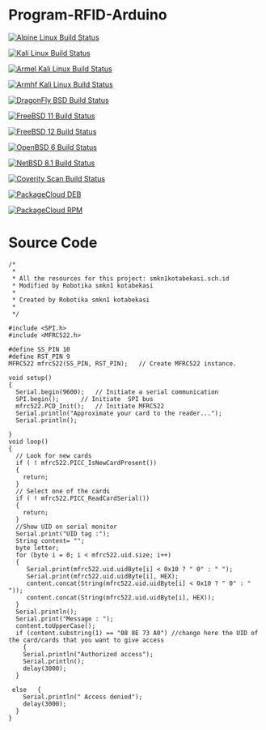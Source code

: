 # Program-RFID-Arduino

[![Alpine Linux Build Status](https://buildbot.aircrack-ng.org/badges/aircrack-ng-alpine.svg?left_text=Alpine%20Linux%20Build)](##Link##)

[![Kali Linux Build Status](https://buildbot.aircrack-ng.org/badges/aircrack-ng-kali.svg?left_text=Kali%20Linux%20Build)](##Link##)

[![Armel Kali Linux Build Status](https://buildbot.aircrack-ng.org/badges/aircrack-ng-armel.svg?left_text=Armel%20Kali%20Linux%20Build)](##Link##)

[![Armhf Kali Linux Build Status](https://buildbot.aircrack-ng.org/badges/aircrack-ng-armhf.svg?left_text=Armhf%20Kali%20Linux%20Build)](##Link##)

[![DragonFly BSD Build Status](https://buildbot.aircrack-ng.org/badges/aircrack-ng-dfly.svg?left_text=DragonFly%20Build)](##Link##)

[![FreeBSD 11 Build Status](https://buildbot.aircrack-ng.org/badges/aircrack-ng-fbsd-11.svg?left_text=FreeBSD%2011%20Build)](##Link##)

[![FreeBSD 12 Build Status](https://buildbot.aircrack-ng.org/badges/aircrack-ng-fbsd-12.svg?left_text=FreeBSD%2012%20Build)](##Link##)

[![OpenBSD 6 Build Status](https://buildbot.aircrack-ng.org/badges/aircrack-ng-obsd.svg?left_text=OpenBSD%20Build)](##Link##)

[![NetBSD 8.1 Build Status](https://buildbot.aircrack-ng.org/badges/aircrack-ng-netbsd81.svg?left_text=NetBSD%20Build)](##Link##)

[![Coverity Scan Build Status](https://scan.coverity.com/projects/aircrack-ng/badge.svg)](##Link##)

[![PackageCloud DEB](https://img.shields.io/badge/deb-packagecloud.io-844fec.svg)](##Link##)

[![PackageCloud RPM](https://img.shields.io/badge/rpm-packagecloud.io-844fec.svg)](##Link##)


# Source Code

```
/*
 * 
 * All the resources for this project: smkn1kotabekasi.sch.id
 * Modified by Robotika smkn1 kotabekasi
 * 
 * Created by Robotika smkn1 kotabekasi
 * 
 */
 
#include <SPI.h>
#include <MFRC522.h>
 
#define SS_PIN 10
#define RST_PIN 9
MFRC522 mfrc522(SS_PIN, RST_PIN);   // Create MFRC522 instance.
 
void setup() 
{
  Serial.begin(9600);   // Initiate a serial communication
  SPI.begin();      // Initiate  SPI bus
  mfrc522.PCD_Init();   // Initiate MFRC522
  Serial.println("Approximate your card to the reader...");
  Serial.println();

}
void loop() 
{
  // Look for new cards
  if ( ! mfrc522.PICC_IsNewCardPresent()) 
  {
    return;
  }
  // Select one of the cards
  if ( ! mfrc522.PICC_ReadCardSerial()) 
  {
    return;
  }
  //Show UID on serial monitor
  Serial.print("UID tag :");
  String content= "";
  byte letter;
  for (byte i = 0; i < mfrc522.uid.size; i++) 
  {
     Serial.print(mfrc522.uid.uidByte[i] < 0x10 ? " 0" : " ");
     Serial.print(mfrc522.uid.uidByte[i], HEX);
     content.concat(String(mfrc522.uid.uidByte[i] < 0x10 ? " 0" : " "));
     content.concat(String(mfrc522.uid.uidByte[i], HEX));
  }
  Serial.println();
  Serial.print("Message : ");
  content.toUpperCase();
  if (content.substring(1) == "08 8E 73 A0") //change here the UID of the card/cards that you want to give access
    {
    Serial.println("Authorized access");
    Serial.println();
    delay(3000);
  }
 
 else   {
    Serial.println(" Access denied");
    delay(3000);
  }
} 
```
